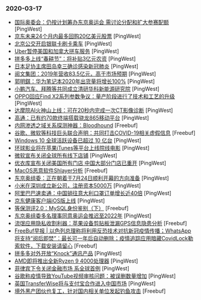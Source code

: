 ### 2020-03-17

* [国际奥委会：仍按计划筹办东京奥运会 需讨论分配和扩大参赛配额](https://www.pingwest.com/w/207003) [PingWest]
* [京东未来24个月内最多回购20亿美元股票](https://www.pingwest.com/w/207002) [PingWest]
* [北京公交开启银联卡刷卡乘车](https://www.pingwest.com/w/207001) [PingWest]
* [Uber暂停美国和加拿大拼车服务](https://www.pingwest.com/w/207000) [PingWest]
* [拼多多上线“春耕节”：将补贴3亿元农资](https://www.pingwest.com/w/206999) [PingWest]
* [日本足协主席田岛幸三确诊感染新冠肺炎](https://www.pingwest.com/w/206998) [PingWest]
* [阅文集团：2019年营收83.5亿元，高于市场预期](https://www.pingwest.com/w/206996) [PingWest]
* [郭明錤：华为笔记本2020年出货量将增长100%](https://www.pingwest.com/w/206995) [PingWest]
* [小鹏汽车、拜腾等共同成立清研华科新能源研究院](https://www.pingwest.com/w/206994) [PingWest]
* [OPPO回应Find X2系列参数争议：量产阶段进行了技术和工艺的升级](https://www.pingwest.com/w/206992) [PingWest]
* [达摩院AI火神山上线：可在20秒内完成一次CT影像诊断](https://www.pingwest.com/w/206993) [PingWest]
* [高通：已有约70款终端搭载骁龙865移动平台](https://www.pingwest.com/w/206991) [PingWest]
* [内网渗透之域关系探测神器：Bloodhound](https://www.freebuf.com/sectool/228329.html) [Freebuf]
* [谷歌、微软等科技巨头联合声明：共同打击COVID-19相关虚假信息](https://www.freebuf.com/news/230660.html) [Freebuf]
* [Windows 10 全球活跃设备已超过 10 亿台](https://www.pingwest.com/w/206990) [PingWest]
* [环球影业将在苹果iTunes等平台上线院线电影](https://www.pingwest.com/w/206987) [PingWest]
* [微软宣布关闭全球所有线下店铺](https://www.pingwest.com/w/206981) [PingWest]
* [优衣库宣布关闭美国所有门店 中国大部分门店已重开](https://www.pingwest.com/w/206979) [PingWest]
* [MacOS恶意软件Shlayer分析](https://www.freebuf.com/articles/network/227482.html) [Freebuf]
* [东京奥组委：正在朝着于7月24日顺利开幕的方向准备](https://www.pingwest.com/w/206976) [PingWest]
* [小米在深圳成立新公司，注册资本5000万](https://www.pingwest.com/w/206974) [PingWest]
* [阿里巴巴速卖通：中国销往意大利口罩订单增长近40倍](https://www.pingwest.com/w/206973) [PingWest]
* [京东健康客户端iOS版上线](https://www.pingwest.com/w/206972) [PingWest]
* [等保测评2.0：MySQL身份鉴别（下）](https://www.freebuf.com/articles/database/228104.html) [Freebuf]
* [东京奥组委多名理事同意奥运会推迟至2022年](https://www.pingwest.com/w/206968) [PingWest]
* [流氓应用隐私收割利器：苹果设备剪贴板泄漏GPS信息隐患分析](https://www.freebuf.com/articles/terminal/228485.html) [Freebuf]
* [FreeBuf早报 | 以色列总理称将利用反恐技术对抗新冠疫情传播；WhatsApp将支持“阅后即焚”：最长可一年后自动删除；疫情追踪应用暗藏CovidLock勒索软件，下载安装请留心](https://www.freebuf.com/news/230567.html) [Freebuf]
* [拼多多对外开放“Knock”通讯产品](https://www.pingwest.com/w/206965) [PingWest]
* [AMD即将推出全新Ryzen 9 4000处理器](https://www.pingwest.com/w/206964) [PingWest]
* [菲律宾下令关闭金融市场 系全球首例](https://www.pingwest.com/w/206963) [PingWest]
* [谷歌称疫情导致YouTube视频审核问题：被误删数量增加](https://www.pingwest.com/w/206962) [PingWest]
* [英国TransferWise将与支付宝合作进入中国市场](https://www.pingwest.com/w/206961) [PingWest]
* [境外黑产团伙也复工，针对国内相关单位发起钓鱼攻击](https://www.freebuf.com/articles/system/229983.html) [Freebuf]
